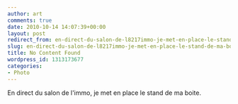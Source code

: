 ```yaml
---
author: art
comments: true
date: 2010-10-14 14:07:39+00:00
layout: post
redirect_from: en-direct-du-salon-de-l8217immo-je-met-en-place-le-stand-de-ma-boite/
slug: en-direct-du-salon-de-l8217immo-je-met-en-place-le-stand-de-ma-boite
title: No Content Found
wordpress_id: 1313173677
categories:
- Photo
---
```


  
  


En direct du salon de l'immo, je met en place le stand de ma boite.
